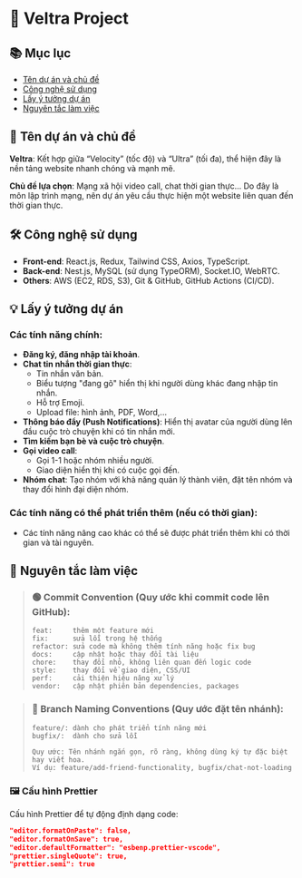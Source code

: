 # 🚀 Veltra Project

## 📚 Mục lục
- [Tên dự án và chủ đề](#tên-dự-án-và-chủ-đề)
- [Công nghệ sử dụng](#công-nghệ-sử-dụng)
- [Lấy ý tưởng dự án](#lấy-ý-tưởng-dự-án)
- [Nguyên tắc làm việc](#nguyên-tắc-làm-việc)

## 🚀 Tên dự án và chủ đề
**Veltra**: Kết hợp giữa “Velocity” (tốc độ) và “Ultra” (tối đa), thể hiện đây là nền tảng website nhanh chóng và mạnh mẽ.

**Chủ đề lựa chọn**: Mạng xã hội video call, chat thời gian thực... Do đây là môn lập trình mạng, nên dự án yêu cầu thực hiện một website liên quan đến thời gian thực.

## 🛠️ Công nghệ sử dụng
- **Front-end**: React.js, Redux, Tailwind CSS, Axios, TypeScript.
- **Back-end**: Nest.js, MySQL (sử dụng TypeORM), Socket.IO, WebRTC.
- **Others**: AWS (EC2, RDS, S3), Git & GitHub, GitHub Actions (CI/CD).

## 💡 Lấy ý tưởng dự án
### Các tính năng chính:
- **Đăng ký, đăng nhập tài khoản**.
- **Chat tin nhắn thời gian thực**:
  - Tin nhắn văn bản.
  - Biểu tượng "đang gõ" hiển thị khi người dùng khác đang nhập tin nhắn.
  - Hỗ trợ Emoji.
  - Upload file: hình ảnh, PDF, Word,...
- **Thông báo đẩy (Push Notifications)**: Hiển thị avatar của người dùng lên đầu cuộc trò chuyện khi có tin nhắn mới.
- **Tìm kiếm bạn bè và cuộc trò chuyện**.
- **Gọi video call**:
  - Gọi 1-1 hoặc nhóm nhiều người.
  - Giao diện hiển thị khi có cuộc gọi đến.
- **Nhóm chat**: Tạo nhóm với khả năng quản lý thành viên, đặt tên nhóm và thay đổi hình đại diện nhóm.

### Các tính năng có thể phát triển thêm (nếu có thời gian):
- Các tính năng nâng cao khác có thể sẽ được phát triển thêm khi có thời gian và tài nguyên.

## 📏 Nguyên tắc làm việc
> ### 🟢 Commit Convention (Quy ước khi commit code lên GitHub):
> ```
> feat:     thêm một feature mới
> fix:      sửa lỗi trong hệ thống
> refactor: sửa code mà không thêm tính năng hoặc fix bug
> docs:     cập nhật hoặc thay đổi tài liệu
> chore:    thay đổi nhỏ, không liên quan đến logic code
> style:    thay đổi về giao diện, CSS/UI
> perf:     cải thiện hiệu năng xử lý
> vendor:   cập nhật phiên bản dependencies, packages
> ```

> ### 🔵 Branch Naming Conventions (Quy ước đặt tên nhánh):
> ```
> feature/: dành cho phát triển tính năng mới
> bugfix/:  dành cho sửa lỗi
> 
> Quy ước: Tên nhánh ngắn gọn, rõ ràng, không dùng ký tự đặc biệt hay viết hoa.
> Ví dụ: feature/add-friend-functionality, bugfix/chat-not-loading
> ```

### 🖼️ Cấu hình Prettier
Cấu hình Prettier để tự động định dạng code:
```json
"editor.formatOnPaste": false,
"editor.formatOnSave": true,
"editor.defaultFormatter": "esbenp.prettier-vscode",
"prettier.singleQuote": true,
"prettier.semi": true
